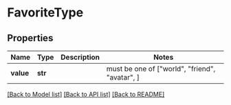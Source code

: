 # FavoriteType


## Properties
Name | Type | Description | Notes
------------ | ------------- | ------------- | -------------
**value** | **str** |  |  must be one of ["world", "friend", "avatar", ]

[[Back to Model list]](../README.md#documentation-for-models) [[Back to API list]](../README.md#documentation-for-api-endpoints) [[Back to README]](../README.md)



